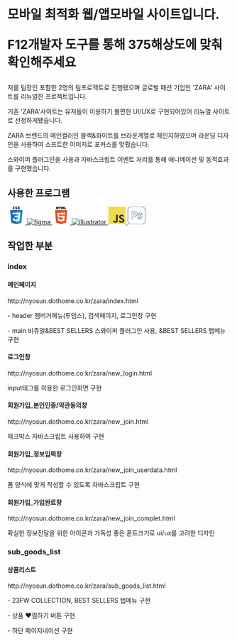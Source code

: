 <h1>
  <p>모바일 최적화 웹/앱모바일 사이트입니다.</p>
  <p>F12개발자 도구를 통해 375해상도에 맞춰 확인해주세요</p>
</h1>
<p>저를 팀장인 포함한 2명의 팀프로젝트로 진행됐으며 글로벌 패션 기업인 'ZARA' 사이트를 리뉴얼한 프로젝트입니다.</p>
<p>기존 'ZARA'사이트는 유저들이 이용하기 불편한 UI/UX로 구현되어있어 리뉴얼 사이트로 선정하게됐습니다.</p>
<p>ZARA 브랜드의 메인컬러인 블랙&화이트를 브라운계열로 체인지하였으며 라운딩 디자인을 사용하여 소프트한 이미지로 포커스를 맞췄습니다.</p>
<p>스와이퍼 플러그인을 사용과 자바스크립트 이벤트 처리를 통해 애니메이션 및 동적효과를 구현했습니다.</p>

<h2 align="left">사용한 프로그램</h2>
<p align="left">
  <a href="https://www.w3schools.com/css/" target="_blank" rel="noreferrer">
    <img src="https://raw.githubusercontent.com/devicons/devicon/master/icons/css3/css3-original-wordmark.svg" alt="css3" width="40" height="40"/>
  </a>
  
  <a href="https://www.figma.com/" target="_blank" rel="noreferrer">
    <img src="https://www.vectorlogo.zone/logos/figma/figma-icon.svg" alt="figma" width="40" height="40"/>
  </a>
  
  <a href="https://www.w3.org/html/" target="_blank" rel="noreferrer">
    <img src="https://raw.githubusercontent.com/devicons/devicon/master/icons/html5/html5-original-wordmark.svg" alt="html5" width="40" height="40"/>
  </a>
  
  <a href="https://www.adobe.com/in/products/illustrator.html" target="_blank" rel="noreferrer">
    <img src="https://www.vectorlogo.zone/logos/adobe_illustrator/adobe_illustrator-icon.svg" alt="illustrator" width="40" height="40"/>
  </a>
  
  <a href="https://developer.mozilla.org/en-US/docs/Web/JavaScript" target="_blank" rel="noreferrer">
    <img src="https://raw.githubusercontent.com/devicons/devicon/master/icons/javascript/javascript-original.svg" alt="javascript" width="40" height="40"/>
  </a>
  
  <a href="https://www.photoshop.com/en" target="_blank" rel="noreferrer">
    <img src="https://raw.githubusercontent.com/devicons/devicon/master/icons/photoshop/photoshop-line.svg" alt="photoshop" width="40" height="40"/>
  </a>
</p>


<h2>작업한 부분</h2>
<h3>index</h3>
<h4>메인페이지</h4>
<p>http://nyosun.dothome.co.kr/zara/index.html</p>
<p>- header 햄버거메뉴(투댑스), 검색페이지, 로그인창 구현</p>
<p>- main 비쥬얼&BEST SELLERS 스와이퍼 플러그인 사용, &BEST SELLERS 탭메뉴 구현 </p>

<h4>로그인창</h4>
<p>http://nyosun.dothome.co.kr/zara/new_login.html</p>
<p>input태그를 이용한 로그인화면 구현</p>

<h4>회원가입_본인인증/약관동의창</h4>
<p>http://nyosun.dothome.co.kr/zara/new_join.html</p>
<p>체크박스 자바스크립트 사용하여 구현</p>

<h4>회원가입_정보입력창</h4>
<p>http://nyosun.dothome.co.kr/zara/new_join_userdata.html</p>
<p>폼 양식에 맞게 작성할 수 있도록 자바스크립트 구현</p>

<h4>회원가입_가입완료창</h4>
<p>http://nyosun.dothome.co.kr/zara/new_join_complet.html</p>
<p>확실한 정보전달을 위한 아이콘과 가독성 좋은 폰트크기로 ui/ux를 고려한 디자인</p>

<h3>sub_goods_list</h3>
<h4>상품리스트</h4>
<p>http://nyosun.dothome.co.kr/zara/sub_goods_list.html</p>
<p>- 23FW COLLECTION, BEST SELLERS 탭메뉴 구현</p>
<p>- 상품 ♥찜하기 버튼 구현</p>
<p>- 하단 페이지네이션 구현</p>


